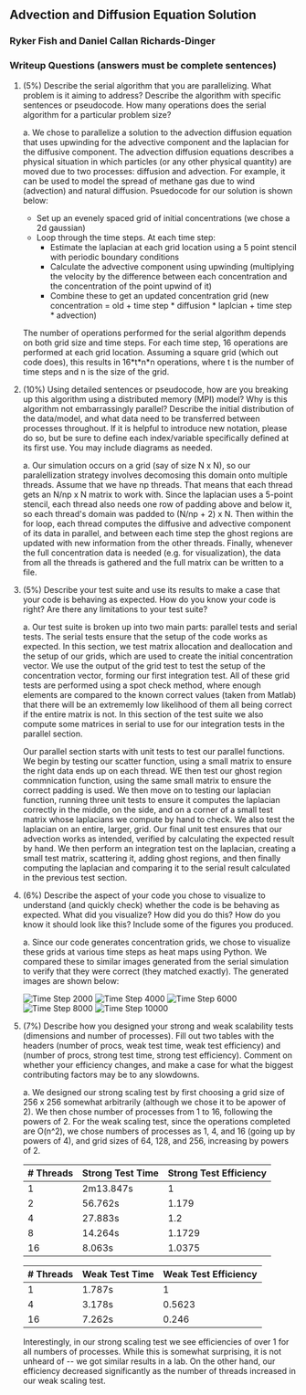## Advection and Diffusion Equation Solution
### Ryker Fish and Daniel Callan Richards-Dinger

### Writeup Questions (answers must be complete sentences)


1. (5%) Describe the serial algorithm that you are parallelizing. What problem is it aiming to address? Describe the algorithm with specific sentences or pseudocode. How many operations does the serial algorithm for a particular problem size?

    a. We chose to parallelize a solution to the advection diffusion equation that uses upwinding for the advective component and the laplacian for the diffusive component. The advection diffusion equations describes a physical situation in which particles (or any other physical quantity) are moved due to two processes: diffusion and advection. For example, it can be used to model the spread of methane gas due to wind (advection) and natural diffusion. Psuedocode for our solution is shown below:

    + Set up an evenely spaced grid of initial concentrations (we chose a 2d gaussian)
    + Loop through the time steps. At each time step:
        + Estimate the laplacian at each grid location using a 5 point stencil with periodic boundary conditions
        + Calculate the advective component using upwinding (multiplying the velocity by the difference between each concentration and the concentration of the point upwind of it)
        + Combine these to get an updated concentration grid (new concentration = old + time step * diffusion * laplcian + time step * advection)

    The number of operations performed for the serial algorithm depends on both grid size and time steps. For each time step, 16 operations are performed at each grid location. Assuming a square grid (which out code does), this results in 16\*t\*n\*n operations, where t is the number of time steps and n is the size of the grid.

2. (10%) Using detailed sentences or pseudocode, how are you breaking up this algorithm using a distributed memory (MPI) model? Why is this algorithm not embarrassingly parallel? Describe the initial distribution of the data/model, and what data need to be transferred between processes throughout. If it is helpful to introduce new notation, please do so, but be sure to define each index/variable specifically defined at its first use. You may include diagrams as needed. 

    a. Our simulation occurs on a grid (say of size N x N), so our paralellization strategy involves decomosing this domain onto multiple threads. Assume that we have np threads. That means that each thread gets an N/np x N matrix to work with. Since the laplacian uses a 5-point stencil, each thread also needs one row of padding above and below it, so each thread's domain was padded to (N/np + 2) x N. Then within the for loop, each thread computes the diffusive and advective component of its data in parallel, and between each time step the ghost regions are updated with new information from the other threads. Finally, whenever the full concentration data is needed (e.g. for visualization), the data from all the threads is gathered and the full matrix can be written to a file.

3. (5%) Describe your test suite and use its results to make a case that your code is behaving as expected. How do you know your code is right? Are there any limitations to your test suite? 

    a. Our test suite is broken up into two main parts: parallel tests and serial tests. The serial tests ensure that the setup of the code works as expected. In this section, we test matrix allocation and deallocation and the setup of our grids, which are used to create the initial concentration vector. We use the output of the grid test to test the setup of the concentration vector, forming our first integration test. All of these grid tests are performed using a spot check method, where enough elements are compared to the known correct values (taken from Matlab) that there will be an extrememly low likelihood of them all being correct if the entire matrix is not. In this section of the test suite we also compute some matrices in serial to use for our integration tests in the parallel section.

    Our parallel section starts with unit tests to test our parallel functions. We begin by testing our scatter function, using a small matrix to ensure the right data ends up on each thread. WE then test our ghost region commnication function, using the same small matrix to ensure the correct padding is used. We then move on to testing our laplacian function, running three unit tests to ensure it computes the laplacian correctly in the middle, on the side, and on a corner of a small test matrix whose laplacians we compute by hand to check. We also test the laplacian on an entire, larger, grid. Our final unit test ensures that our advection works as intended, verified by calculating the expected result by hand. We then perform an integration test on the laplacian, creating a small test matrix, scattering it, adding ghost regions, and then finally computing the laplacian and comparing it to the serial result calculated in the previous test section. 

4. (6%) Describe the aspect of your code you chose to visualize to understand (and quickly check) whether the code is be behaving as expected. What did you visualize? How did you do this? How do you know it should look like this? Include some of the figures you produced. 

    a. Since our code generates concentration grids, we chose to visualize these grids at various time steps as heat maps using Python. We compared these to similar images generated from the serial simulation to verify that they were correct (they matched exactly). The generated images are shown below: 

    ![Time Step 2000](https://github.com/rykerfish/advection-diffusion/blob/main/writeup/ts2000.png)
    ![Time Step 4000](https://github.com/rykerfish/advection-diffusion/blob/main/writeup/ts4000.png)
    ![Time Step 6000](https://github.com/rykerfish/advection-diffusion/blob/main/writeup/ts6000.png)
    ![Time Step 8000](https://github.com/rykerfish/advection-diffusion/blob/main/writeup/ts8000.png)
    ![Time Step 10000](https://github.com/rykerfish/advection-diffusion/blob/main/writeup/ts10000.png)

5. (7%) Describe how you designed your strong and weak scalability tests (dimensions and number of processes). Fill out two tables with the headers (number of procs, weak test time, weak test efficiency) and (number of procs, strong test time, strong test efficiency). Comment on whether your efficiency changes, and make a case for what the biggest contributing factors may be to any slowdowns. 

    a. We designed our strong scaling test by first choosing a grid size of 256 x 256 somewhat arbitrarily (although we chose it to be apower of 2). We then chose number of processes from 1 to 16, following the powers of 2. For the weak scaling test, since the operations completed are O(n^2), we chose numbers of processes as 1, 4, and 16 (going up by powers of 4), and grid sizes of 64, 128, and 256, increasing by powers of 2. 

    | # Threads | Strong Test Time | Strong Test Efficiency |
    |-----------|------------------|------------------------|
    | 1         | 2m13.847s        | 1                      |
    | 2         | 56.762s          | 1.179                  |
    | 4         | 27.883s          | 1.2                    |
    | 8         | 14.264s          | 1.1729                 |
    | 16        | 8.063s           | 1.0375                 |

    | # Threads | Weak Test Time | Weak Test Efficiency |
    |-----------|----------------|----------------------|
    | 1         | 1.787s         | 1                    |
    | 4         | 3.178s         | 0.5623               |
    | 16        | 7.262s         | 0.246                |

    Interestingly, in our strong scaling test we see efficiencies of over 1 for all numbers of processes. While this is somewhat surprising, it is not unheard of -- we got similar results in a lab. On the other hand, our efficiency decreased significantly as the number of threads increased in our weak scaling test.
